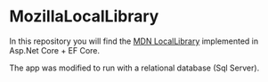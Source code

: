 # MozillaLocalLibrary

In this repository you will find the [MDN LocalLibrary](https://developer.mozilla.org/en-US/docs/Learn/Server-side/Express_Nodejs/Tutorial_local_library_website) implemented in Asp.Net Core + EF Core.

The app was modified to run with a relational database (Sql Server).


